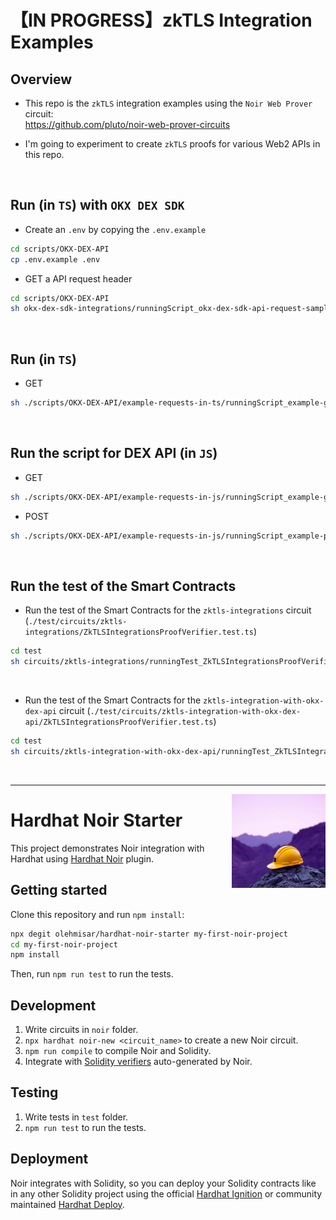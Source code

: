 # 【IN PROGRESS】zkTLS Integration Examples

## Overview

- This repo is the `zkTLS` integration examples using the `Noir Web Prover` circuit:   
  https://github.com/pluto/noir-web-prover-circuits


- I'm going to experiment to create `zkTLS` proofs for various Web2 APIs in this repo.

<br>

## Run (in `TS`) with `OKX DEX SDK`

- Create an `.env` by copying the `.env.example`
```bash
cd scripts/OKX-DEX-API
cp .env.example .env
```

- GET a API request header
```bash
cd scripts/OKX-DEX-API
sh okx-dex-sdk-integrations/runningScript_okx-dex-sdk-api-request-sample.sh
```

<br>

## Run (in `TS`)
- GET
```bash
sh ./scripts/OKX-DEX-API/example-requests-in-ts/runningScript_example-get-request.sh
```

<br>

## Run the script for DEX API (in `JS`)

- GET
```bash
sh ./scripts/OKX-DEX-API/example-requests-in-js/runningScript_example-get-request.sh
```

- POST
```bash
sh ./scripts/OKX-DEX-API/example-requests-in-js/runningScript_example-post-request.sh
```

<br>

## Run the test of the Smart Contracts
- Run the test of the Smart Contracts for the `zktls-integrations` circuit (`./test/circuits/zktls-integrations/ZkTLSIntegrationsProofVerifier.test.ts`)
```bash
cd test
sh circuits/zktls-integrations/runningTest_ZkTLSIntegrationsProofVerifier.sh
```

<br>

- Run the test of the Smart Contracts for the `zktls-integration-with-okx-dex-api` circuit (`./test/circuits/zktls-integration-with-okx-dex-api/ZkTLSIntegrationsProofVerifier.test.ts`)
```bash
cd test
sh circuits/zktls-integration-with-okx-dex-api/runningTest_ZkTLSIntegrationsProofVerifier.sh
```

<br>

<hr>

<img align="right" width="150" height="150" top="100" src="https://raw.githubusercontent.com/olehmisar/hardhat-noir/main/assets/banner.jpg" >

# Hardhat Noir Starter

This project demonstrates Noir integration with Hardhat using [Hardhat Noir](https://github.com/olehmisar/hardhat-noir) plugin.

## Getting started

Clone this repository and run `npm install`:

```sh
npx degit olehmisar/hardhat-noir-starter my-first-noir-project
cd my-first-noir-project
npm install
```

Then, run `npm run test` to run the tests.

## Development

1. Write circuits in `noir` folder.
2. `npx hardhat noir-new <circuit_name>` to create a new Noir circuit.
3. `npm run compile` to compile Noir and Solidity.
4. Integrate with [Solidity verifiers](https://noir-lang.org/docs/how_to/how-to-solidity-verifier) auto-generated by Noir.

## Testing

1. Write tests in `test` folder.
2. `npm run test` to run the tests.

## Deployment

Noir integrates with Solidity, so you can deploy your Solidity contracts like in any other Solidity project using the official [Hardhat Ignition](https://hardhat.org/ignition/docs/getting-started) or community maintained [Hardhat Deploy](https://github.com/wighawag/hardhat-deploy).
